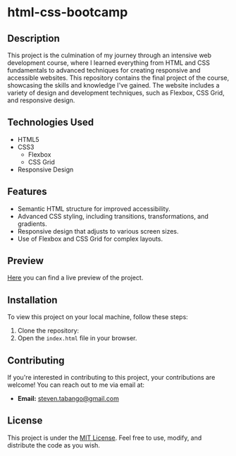 # html-css-bootcamp

## Description

This project is the culmination of my journey through an intensive web development course, where I learned everything from HTML and CSS fundamentals to advanced techniques for creating responsive and accessible websites. This repository contains the final project of the course, showcasing the skills and knowledge I've gained. The website includes a variety of design and development techniques, such as Flexbox, CSS Grid, and responsive design.

## Technologies Used

- HTML5
- CSS3
  - Flexbox
  - CSS Grid
- Responsive Design

## Features

- Semantic HTML structure for improved accessibility.
- Advanced CSS styling, including transitions, transformations, and gradients.
- Responsive design that adjusts to various screen sizes.
- Use of Flexbox and CSS Grid for complex layouts.

## Preview

[Here](#) you can find a live preview of the project.

## Installation

To view this project on your local machine, follow these steps:

1. Clone the repository:
2. Open the `index.html` file in your browser.

## Contributing

If you're interested in contributing to this project, your contributions are welcome! You can reach out to me via email at:

- **Email:** [steven.tabango@gmail.com](mailto:steven.tabango@gmail.com)

## License

This project is under the [MIT License](LICENSE.md). Feel free to use, modify, and distribute the code as you wish.
